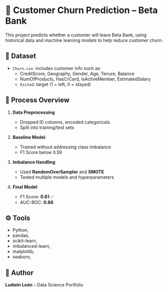 ﻿# 🧠 Customer Churn Prediction – Beta Bank

This project predicts whether a customer will leave Beta Bank, using historical data and machine learning models to help reduce customer churn.

## 📁 Dataset

- `Churn.csv`: includes customer info such as:
  - CreditScore, Geography, Gender, Age, Tenure, Balance
  - NumOfProducts, HasCrCard, IsActiveMember, EstimatedSalary
  - `Exited`: target (1 = left, 0 = stayed)

## 🧪 Process Overview

1. **Data Preprocessing**  
   - Dropped ID columns, encoded categoricals  
   - Split into training/test sets

2. **Baseline Model**  
   - Trained without addressing class imbalance  
   - F1 Score below 0.59

3. **Imbalance Handling**  
   - Used **RandomOverSampler** and **SMOTE**  
   - Tested multiple models and hyperparameters

4. **Final Model**  
   - F1 Score: **0.61** ✅  
   - AUC-ROC: **0.86**

## ⚙️ Tools

- Python,
- pandas, 
- scikit-learn, 
- imbalanced-learn, 
- matplotlib,
- seaborn,

## 👤 Author

**Ludwin León** – Data Science Portfolio

